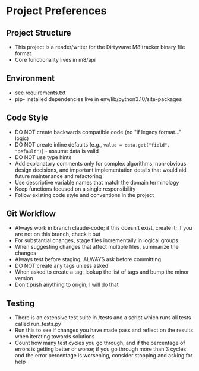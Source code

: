 # Project Preferences

## Project Structure

- This project is a reader/writer for the Dirtywave M8 tracker binary file format
- Core functionality lives in m8/api

## Environment

- see requirements.txt
- pip- installed dependencies live in env/lib/python3.10/site-packages

## Code Style

- DO NOT create backwards compatible code (no "if legacy format..." logic)
- DO NOT create inline defaults (e.g., `value = data.get("field", "default")`) - assume data is valid
- DO NOT use type hints
- Add explanatory comments only for complex algorithms, non-obvious design decisions, and important implementation details that would aid future maintenance and refactoring
- Use descriptive variable names that match the domain terminology
- Keep functions focused on a single responsibility
- Follow existing code style and conventions in the project


## Git Workflow

- Always work in branch claude-code; if this doesn't exist, create it; if you are not on this branch, check it out
- For substantial changes, stage files incrementally in logical groups
- When suggesting changes that affect multiple files, summarize the changes
- Always test before staging; ALWAYS ask before committing
- DO NOT create any tags unless asked
- When asked to create a tag, lookup the list of tags and bump the minor version
- Don't push anything to origin; I will do that

## Testing 

- There is an extensive test suite in /tests and a script which runs all tests called run_tests.py
- Run this to see if changes you have made pass and reflect on the results when iterating towards solutions
- Count how many test cycles you go through, and if the percentage of errors is getting better or worse; if you go through more than 3 cycles and the error percentage is worsening, consider stopping and asking for help

